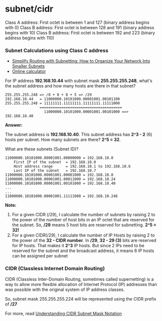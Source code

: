 # subnet/cidr 

Class A address: First octet is between 1 and 127 (binary address begins with 0)
Class B address: First octet is between 128 and 191 (binary address begins with 10)
Class B address: First octet is between 192 and 223 (binary address begins with 110)

### Subnet Calculations using Class C address

* [Simplify Routing with Subnetting: How to Organize Your Network Into Smaller Subnets](https://www.pluralsight.com/blog/it-ops/simplify-routing-how-to-organize-your-network-into-smaller-subnets)
* [Online calculator](http://www.subnet-calculator.com/)

For IP address **192.168.10.44** with subnet mask **255.255.255.248**, what's the subnet address and how many hosts are there in that subnet?

```
255.255.255.248 => /8 + 8 + 8 + 5 => /29
192.168.10.44   = 11000000.10101000.00001001.00101100
255.255.255.248 = 11111111.11111111.11111111.11111000
                ======================================
                  11000000.10101000.00001001.00101000 ==> 192.168.10.40
```

**Answer:**

The subnet address is **192.168.10.40**. This subnet address has **2^3 - 2** (6) hosts per subnet. How many subnets are there? **2^5 = 32**. 

What are these subnets (Subnet ID)?

```
11000000.10101000.00001001.00000000 = 192.168.10.0
    First IP of the subnet  = 192.168.10.0
    Host address range      = 192.168.10.1 to 192.168.10.6
    Last IP of the subnet   = 192.168.10.7
11000000.10101000.00001001.00001000 = 192.168.10.8
11000000.10101000.00001001.00011000 = 192.168.10.24
11000000.10101000.00001001.00101000 = 192.168.10.40
...
...
11000000.10101000.00001001.11111000 = 192.168.10.248
```

**Note:**
1. For a given CIDR (/29), I calculate the number of subnets by raising 2 to the power of the number of host bits in an IP octet that are reserved for the subnet. So, **/29** means 5 host bits are reserved for subnetting. **2^5 = 32!**
2. For a given CIDR(/29), I calculate the number of IP Hosts by raising 2 to the power of the **32 - CIDR number**. In **/29**, **32 - 29 (3)** bits are reserved for IP hosts. That makes it **2^3** IP hosts. But since 2 IPs need to be reserved for the subnet and the broadcast address, it means 6 IP hosts can be assigned per subnet

### CIDR (Classless Internet Domain Routing)

CIDR (Classless Inter-Domain Routing, sometimes called supernetting) is a way to allow more flexible allocation of Internet Protocol (IP) addresses than was possible with the original system of IP address classes.

So, subnet mask 255.255.255.224 will be represented using the CIDR prefix of **/27**

For more, read [Understanding CIDR Subnet Mask Notation](https://doc.m0n0.ch/quickstartpc/intro-CIDR.html)


